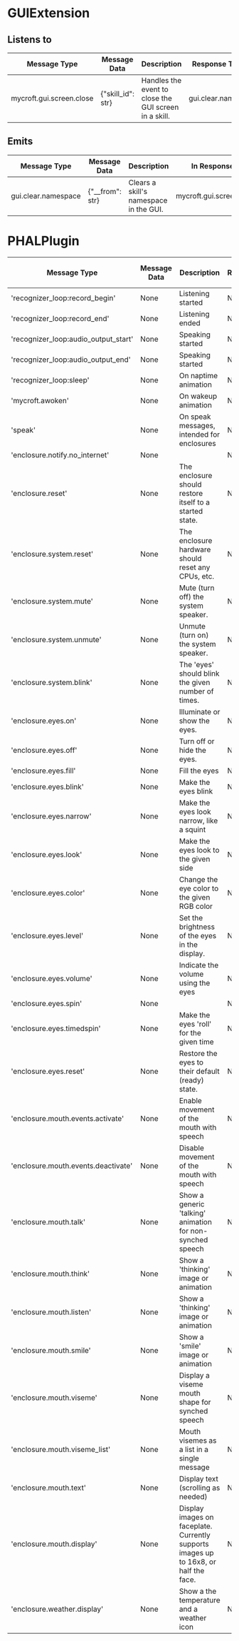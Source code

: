 # GUIExtension

## Listens to
| Message Type                | Message Data                    | Description                                             | Response Type(s)    |
|-----------------------------|--------------------------------|---------------------------------------------------------|----------------------|
| mycroft.gui.screen.close    | {"skill_id": str}              | Handles the event to close the GUI screen in a skill.   | gui.clear.namespace  |

## Emits
| Message Type                | Message Data                    | Description                                             | In Response to        |
|-----------------------------|--------------------------------|---------------------------------------------------------|------------------------|
| gui.clear.namespace         | {"__from": str}                | Clears a skill's namespace in the GUI.                  | mycroft.gui.screen.close |

# PHALPlugin

| Message Type                         | Message Data | Description                                                                          | Emitted Response Type | Handled by                 |
|--------------------------------------|--------------|--------------------------------------------------------------------------------------|-----------------------|----------------------------|
| 'recognizer_loop:record_begin'       | None         | Listening started                                                                    | None                  | `on_record_begin`          |
| 'recognizer_loop:record_end'         | None         | Listening ended                                                                      | None                  | `on_record_end`            |
| 'recognizer_loop:audio_output_start' | None         | Speaking started                                                                     | None                  | `on_audio_output_start`    |
| 'recognizer_loop:audio_output_end'   | None         | Speaking started                                                                     | None                  | `on_audio_output_end`      |
| 'recognizer_loop:sleep'              | None         | On naptime animation                                                                 | None                  | `on_sleep`                 |
| 'mycroft.awoken'                     | None         | On wakeup animation                                                                  | None                  | `on_awake`                 |
| 'speak'                              | None         | On speak messages, intended for enclosures                                           | None                  | `on_speak`                 |
| 'enclosure.notify.no_internet'       | None         |                                                                                      | None                  | `on_no_internet`           |
| 'enclosure.reset'                    | None         | The enclosure should restore itself to a started state.                              | None                  | `on_reset`                 |
| 'enclosure.system.reset'             | None         | The enclosure hardware should reset any CPUs, etc.                                   | None                  | `on_system_reset`          |
| 'enclosure.system.mute'              | None         | Mute (turn off) the system speaker.                                                  | None                  | `on_system_mute`           |
| 'enclosure.system.unmute'            | None         | Unmute (turn on) the system speaker.                                                 | None                  | `on_system_unmute`         |
| 'enclosure.system.blink'             | None         | The 'eyes' should blink the given number of times.                                   | None                  | `on_system_blink`          |
| 'enclosure.eyes.on'                  | None         | Illuminate or show the eyes.                                                         | None                  | `on_eyes_on`               |
| 'enclosure.eyes.off'                 | None         | Turn off or hide the eyes.                                                           | None                  | `on_eyes_off`              |
| 'enclosure.eyes.fill'                | None         | Fill the eyes                                                                        | None                  | `on_eyes_fill`             |
| 'enclosure.eyes.blink'               | None         | Make the eyes blink                                                                  | None                  | `on_eyes_blink`            |
| 'enclosure.eyes.narrow'              | None         | Make the eyes look narrow, like a squint                                             | None                  | `on_eyes_narrow`           |
| 'enclosure.eyes.look'                | None         | Make the eyes look to the given side                                                 | None                  | `on_eyes_look`             |
| 'enclosure.eyes.color'               | None         | Change the eye color to the given RGB color                                          | None                  | `on_eyes_color`            |
| 'enclosure.eyes.level'               | None         | Set the brightness of the eyes in the display.                                       | None                  | `on_eyes_brightness`       |
| 'enclosure.eyes.volume'              | None         | Indicate the volume using the eyes                                                   | None                  | `on_eyes_volume`           |
| 'enclosure.eyes.spin'                | None         |                                                                                      | None                  | `on_eyes_spin`             |
| 'enclosure.eyes.timedspin'           | None         | Make the eyes 'roll' for the given time                                              | None                  | `on_eyes_timed_spin`       |
| 'enclosure.eyes.reset'               | None         | Restore the eyes to their default (ready) state.                                     | None                  | `on_eyes_reset`            |
| 'enclosure.mouth.events.activate'    | None         | Enable movement of the mouth with speech                                             | None                  | `_activate_mouth_events`   |
| 'enclosure.mouth.events.deactivate'  | None         | Disable movement of the mouth with speech                                            | None                  | `_deactivate_mouth_events` |
| 'enclosure.mouth.talk'               | None         | Show a generic 'talking' animation for non-synched speech                            | None                  | `_on_mouth_talk`           |
| 'enclosure.mouth.think'              | None         | Show a 'thinking' image or animation                                                 | None                  | `_on_mouth_think`          |
| 'enclosure.mouth.listen'             | None         | Show a 'thinking' image or animation                                                 | None                  | `_on_mouth_listen`         |
| 'enclosure.mouth.smile'              | None         | Show a 'smile' image or animation                                                    | None                  | `_on_mouth_smile`          |
| 'enclosure.mouth.viseme'             | None         | Display a viseme mouth shape for synched speech                                      | None                  | `_on_mouth_viseme`         |
| 'enclosure.mouth.viseme_list'        | None         | Mouth visemes as a list in a single message                                          | None                  | `_on_mouth_viseme_list`    |
| 'enclosure.mouth.text'               | None         | Display text (scrolling as needed)                                                   | None                  | `_on_mouth_text`           |
| 'enclosure.mouth.display'            | None         | Display images on faceplate. Currently supports images up to 16x8, or half the face. | None                  | `_on_mouth_display`        |
| 'enclosure.weather.display'          | None         | Show a the temperature and a weather icon                                            | None                  | `on_weather_display`       |

